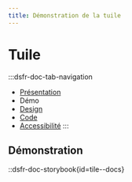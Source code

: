 ```yaml
---
title: Démonstration de la tuile
---
```

# Tuile

:::dsfr-doc-tab-navigation
- [Présentation](../index.md)
- Démo
- [Design](../design/index.md)
- [Code](../code/index.md)
- [Accessibilité](../accessibility/index.md)
:::

## Démonstration

::dsfr-doc-storybook{id=tile--docs}
